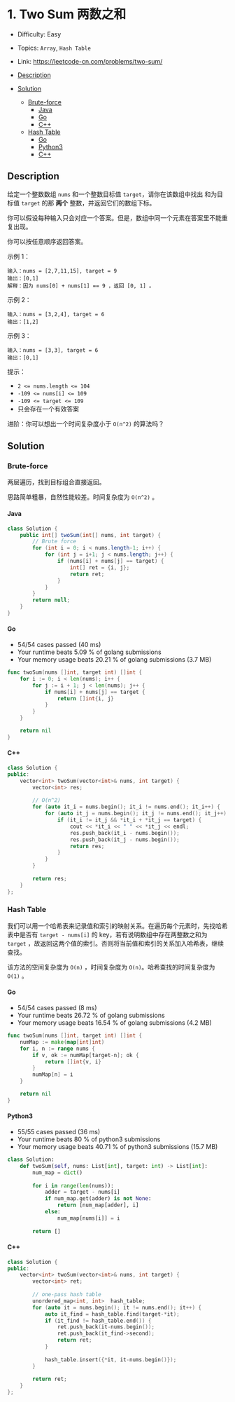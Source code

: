 <!-- omit in toc -->
# 1. Two Sum 两数之和

- Difficulty: Easy
- Topics: `Array`, `Hash Table`
- Link: https://leetcode-cn.com/problems/two-sum/

- [Description](#description)
- [Solution](#solution)
	- [Brute-force](#brute-force)
		- [Java](#java)
		- [Go](#go)
		- [C++](#c)
	- [Hash Table](#hash-table)
		- [Go](#go-1)
		- [Python3](#python3)
		- [C++](#c-1)

## Description

给定一个整数数组 `nums` 和一个整数目标值 `target`，请你在该数组中找出 和为目标值 `target`  的那 **两个** 整数，并返回它们的数组下标。

你可以假设每种输入只会对应一个答案。但是，数组中同一个元素在答案里不能重复出现。

你可以按任意顺序返回答案。


示例 1：
```
输入：nums = [2,7,11,15], target = 9
输出：[0,1]
解释：因为 nums[0] + nums[1] == 9 ，返回 [0, 1] 。
```
示例 2：
```
输入：nums = [3,2,4], target = 6
输出：[1,2]
```
示例 3：
```
输入：nums = [3,3], target = 6
输出：[0,1]
```

提示：

- `2 <= nums.length <= 104`
- `-109 <= nums[i] <= 109`
- `-109 <= target <= 109`
- 只会存在一个有效答案

进阶：你可以想出一个时间复杂度小于 `O(n^2)` 的算法吗？

## Solution

### Brute-force

两层遍历，找到目标组合直接返回。

思路简单粗暴，自然性能较差。时间复杂度为 `O(n^2)` 。

#### Java

```java
class Solution {
    public int[] twoSum(int[] nums, int target) {
        // Brute force
        for (int i = 0; i < nums.length-1; i++) {
            for (int j = i+1; j < nums.length; j++) {
                if (nums[i] + nums[j] == target) {
                    int[] ret = {i, j};
                    return ret;
                }
            }
        }
        return null;
    }
}
```


#### Go

- 54/54 cases passed (40 ms)
- Your runtime beats 5.09 % of golang submissions
- Your memory usage beats 20.21 % of golang submissions (3.7 MB)

```go
func twoSum(nums []int, target int) []int {
	for i := 0; i < len(nums); i++ {
		for j := i + 1; j < len(nums); j++ {
			if nums[i] + nums[j] == target {
				return []int{i, j}
			}
		}
	}

	return nil
}
```

#### C++

```cpp
class Solution {
public:
    vector<int> twoSum(vector<int>& nums, int target) {
        vector<int> res;
        
        // O(n^2)
        for (auto it_i = nums.begin(); it_i != nums.end(); it_i++) {
            for (auto it_j = nums.begin(); it_j != nums.end(); it_j++) {
                if (it_i != it_j && *it_i + *it_j == target) {
                    cout << *it_i << " " << *it_j << endl;
                    res.push_back(it_i - nums.begin());
                    res.push_back(it_j - nums.begin());
                    return res;
                }
            }
        }
        
        return res;
    }
};
```

### Hash Table

我们可以用一个哈希表来记录值和索引的映射关系。在遍历每个元素时，先找哈希表中是否有 `target - nums[i]` 的 key，若有说明数组中存在两整数之和为 `target` ，故返回这两个值的索引。否则将当前值和索引的关系加入哈希表，继续查找。

该方法的空间复杂度为 `O(n)` ，时间复杂度为 `O(n)`。哈希查找的时间复杂度为 `O(1)` 。

#### Go

- 54/54 cases passed (8 ms)
- Your runtime beats 26.72 % of golang submissions
- Your memory usage beats 16.54 % of golang submissions (4.2 MB)

```go
func twoSum(nums []int, target int) []int {
	numMap := make(map[int]int)
	for i, n := range nums {
		if v, ok := numMap[target-n]; ok {
			return []int{v, i}
		}
		numMap[n] = i
	}

	return nil
}
```

#### Python3

- 55/55 cases passed (36 ms)
- Your runtime beats 80 % of python3 submissions
- Your memory usage beats 40.71 % of python3 submissions (15.7 MB)

```python
class Solution:
    def twoSum(self, nums: List[int], target: int) -> List[int]:
        num_map = dict()
        
        for i in range(len(nums)):
            adder = target - nums[i]
            if num_map.get(adder) is not None:
                return [num_map[adder], i]
            else:
                num_map[nums[i]] = i
        
        return []
```

#### C++

```cpp
class Solution {
public:
    vector<int> twoSum(vector<int>& nums, int target) {
        vector<int> ret;
        
        // one-pass hash table
        unordered_map<int, int>  hash_table;
        for (auto it = nums.begin(); it != nums.end(); it++) {
            auto it_find = hash_table.find(target-*it);
            if (it_find != hash_table.end()) {
                ret.push_back(it-nums.begin());
                ret.push_back(it_find->second);
                return ret;
            }
            
            hash_table.insert({*it, it-nums.begin()});
        }
        
        return ret;
    }
};
```
